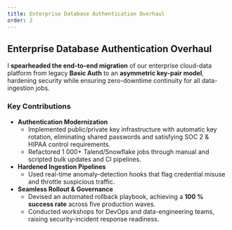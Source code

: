 ```yaml
---
title: Enterprise Database Authentication Overhaul
order: 2
---
```


## Enterprise Database Authentication Overhaul

I **spearheaded the end-to-end migration** of our enterprise cloud-data platform from legacy **Basic Auth** to an **asymmetric key-pair model**, hardening security while ensuring zero-downtime continuity for all data-ingestion jobs.

### Key Contributions
- **Authentication Modernization**  
  - Implemented public/private key infrastructure with automatic key rotation, eliminating shared passwords and satisfying SOC 2 & HIPAA control requirements.  
  - Refactored 1 000+ Talend/Snowflake jobs through manual and scripted bulk updates and CI pipelines.
- **Hardened Ingestion Pipelines**  
  - Used real-time anomaly-detection hooks that flag credential misuse and throttle suspicious traffic.
- **Seamless Rollout & Governance**  
  - Devised an automated rollback playbook, achieving a **100 % success rate** across five production waves.  
  - Conducted workshops for DevOps and data-engineering teams, raising security-incident response readiness.
